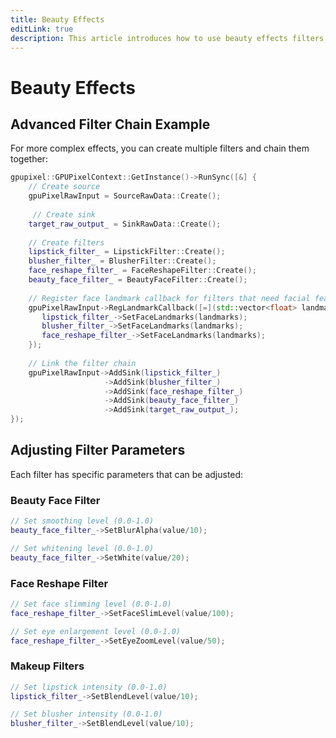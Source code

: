 ```yaml
---
title: Beauty Effects
editLink: true
description: This article introduces how to use beauty effects filters in GPUPixel library.
---
```


# Beauty Effects

## Advanced Filter Chain Example

For more complex effects, you can create multiple filters and chain them together:

```cpp
gpupixel::GPUPixelContext::GetInstance()->RunSync([&] {
    // Create source
    gpuPixelRawInput = SourceRawData::Create();
    
     // Create sink
    target_raw_output_ = SinkRawData::Create();
    
    // Create filters
    lipstick_filter_ = LipstickFilter::Create();
    blusher_filter_ = BlusherFilter::Create();
    face_reshape_filter_ = FaceReshapeFilter::Create();
    beauty_face_filter_ = BeautyFaceFilter::Create();
    
    // Register face landmark callback for filters that need facial features
    gpuPixelRawInput->RegLandmarkCallback([=](std::vector<float> landmarks) {
       lipstick_filter_->SetFaceLandmarks(landmarks);
       blusher_filter_->SetFaceLandmarks(landmarks);
       face_reshape_filter_->SetFaceLandmarks(landmarks);
    });
    
    // Link the filter chain
    gpuPixelRawInput->AddSink(lipstick_filter_)
                     ->AddSink(blusher_filter_)
                     ->AddSink(face_reshape_filter_)
                     ->AddSink(beauty_face_filter_)
                     ->AddSink(target_raw_output_);
});
```

## Adjusting Filter Parameters

Each filter has specific parameters that can be adjusted:

### Beauty Face Filter

```cpp
// Set smoothing level (0.0-1.0)
beauty_face_filter_->SetBlurAlpha(value/10);

// Set whitening level (0.0-1.0)
beauty_face_filter_->SetWhite(value/20);
```

### Face Reshape Filter

```cpp
// Set face slimming level (0.0-1.0)
face_reshape_filter_->SetFaceSlimLevel(value/100);

// Set eye enlargement level (0.0-1.0)
face_reshape_filter_->SetEyeZoomLevel(value/50);
```

### Makeup Filters

```cpp
// Set lipstick intensity (0.0-1.0)
lipstick_filter_->SetBlendLevel(value/10);

// Set blusher intensity (0.0-1.0)
blusher_filter_->SetBlendLevel(value/10);
```
